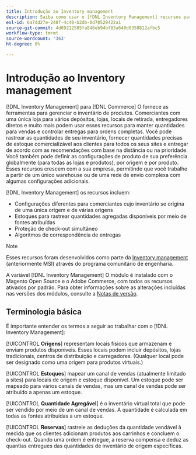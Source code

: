 ```yaml
---
title: Introdução ao Inventory management
description: Saiba como usar o [!DNL Inventory Management] recursos para gerenciar o estoque em vários locais, de modo que seus [!DNL Commerce] o armazenamento reflete com precisão o estoque físico.
exl-id: 6a7dd27e-248f-4c40-b2db-0d70529422a1
source-git-commit: 4d89212585fa846eb94bf83a640d0358812afbc5
workflow-type: tm+mt
source-wordcount: '363'
ht-degree: 0%

---
```


# Introdução ao Inventory management

[!DNL Inventory Management] para [!DNL Commerce] O fornece as ferramentas para gerenciar o inventário de produtos. Comerciantes com uma única loja para vários depósitos, lojas, locais de retirada, entregadores diretos e muito mais podem usar esses recursos para manter quantidades para vendas e controlar entregas para ordens completas. Você pode rastrear as quantidades de seu inventário, fornecer quantidades precisas de estoque comercializável aos clientes para todos os seus sites e entregar de acordo com as recomendações com base na distância ou na prioridade. Você também pode definir as configurações de produto de sua preferência globalmente (para todas as lojas e produtos), por origem e por produto. Esses recursos crescem com a sua empresa, permitindo que você trabalhe a partir de um único warehouse ou de uma rede de envio complexa com algumas configurações adicionais.

[!DNL Inventory Management] os recursos incluem:

- Configurações diferentes para comerciantes cujo inventário se origina de uma única origem e de várias origens
- Estoques para rastrear quantidades agregadas disponíveis por meio de fontes atribuídas
- Proteção de check-out simultâneo
- Algoritmos de correspondência de entregas

>[!NOTE]
>
>Esses recursos foram desenvolvidos como parte da [Inventory management](https://github.com/magento/inventory) (anteriormente MSI) através do programa comunitário de engenharia.<br/>
>
>A variável [!DNL Inventory Management] O módulo é instalado com o Magento Open Source e o Adobe Commerce, com todos os recursos ativados por padrão. Para obter informações sobre as alterações incluídas nas versões dos módulos, consulte a [Notas de versão](release-notes.md).

## Terminologia básica

É importante entender os termos a seguir ao trabalhar com o [!DNL Inventory Management]:

[!UICONTROL **Origens**] representam locais físicos que armazenam e enviam produtos disponíveis. Esses locais podem incluir depósitos, lojas tradicionais, centros de distribuição e carregadores. (Qualquer local pode ser designado como uma origem para produtos virtuais.)

[!UICONTROL **Estoques**] mapear um canal de vendas (atualmente limitado a sites) para locais de origem e estoque disponível. Um estoque pode ser mapeado para vários canais de vendas, mas um canal de vendas pode ser atribuído a apenas um estoque.

[!UICONTROL **Quantidade Agregável**] é o inventário virtual total que pode ser vendido por meio de um canal de vendas. A quantidade é calculada em todas as fontes atribuídas a um estoque.

[!UICONTROL **Reservas**] rastreie as deduções da quantidade vendável à medida que os clientes adicionam produtos aos carrinhos e concluem o check-out. Quando uma ordem é entregue, a reserva compensa e deduz as quantias entregues das quantidades de inventário de origem específicas.
